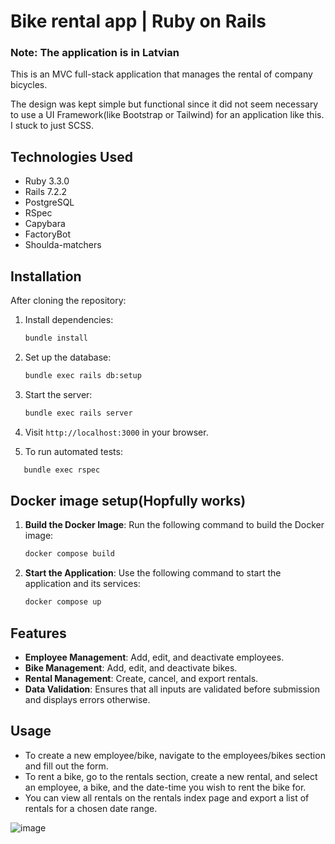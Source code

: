 # Bike rental app | Ruby on Rails

### Note: The application is in Latvian

This is an MVC full-stack application that manages the rental of company bicycles.

The design was kept simple but functional since it did not seem necessary to use a UI Framework(like Bootstrap or Tailwind) for an application like this. I stuck to just SCSS.

## Technologies Used

- Ruby 3.3.0
- Rails 7.2.2
- PostgreSQL
- RSpec
- Capybara
- FactoryBot
- Shoulda-matchers

## Installation

After cloning the repository:

1. Install dependencies:
   ```bash
   bundle install
   ```

2. Set up the database:
   ```bash
   bundle exec rails db:setup
   ```

3. Start the server:
   ```bash
   bundle exec rails server
   ```

5. Visit `http://localhost:3000` in your browser.

6. To run automated tests:
  ```bash
     bundle exec rspec
  ```

## Docker image setup(Hopfully works)

1. **Build the Docker Image**:
   Run the following command to build the Docker image:
   ```bash
   docker compose build
   ```

2. **Start the Application**:
   Use the following command to start the application and its services:
   ```bash
   docker compose up
   ```

## Features

- **Employee Management**: Add, edit, and deactivate employees.
- **Bike Management**: Add, edit, and deactivate bikes.
- **Rental Management**: Create, cancel, and export rentals.
- **Data Validation**: Ensures that all inputs are validated before submission and displays errors otherwise.

## Usage

- To create a new employee/bike, navigate to the employees/bikes section and fill out the form.
- To rent a bike, go to the rentals section, create a new rental, and select an employee, a bike, and the date-time you wish to rent the bike for.
- You can view all rentals on the rentals index page and export a list of rentals for a chosen date range.



![image](https://github.com/user-attachments/assets/0c4b9fa7-f0c8-434e-b9cb-b64c6882cdd3)

